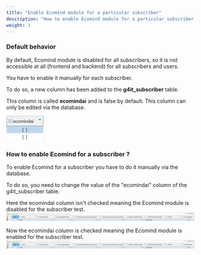 ```yaml
---
title: "Enable Ecomind module for a particular subscriber"
description: "How to enable Ecomind module for a particular subscriber on G4IT"
weight: 3
---
```


### Default behavior

By default, Ecomind module is disabled for all subscribers, so it is not accessible at all (frontend and backend) for all subscribers and users.

You have to enable it manually for each subscriber.

To do so, a new column has been added to the **g4it_subscriber** table.

This column is called **ecomindai** and is false by default. This column can only be edited via the database.

![The ecomindai column](images/ecomindai.png)

### How to enable Ecomind for a subscriber ?

To enable Ecomind for a subscriber you have to do it manually via the database.

To do so, you need to change the value of the "ecomindai" column of the g4it_subscriber table.

Here the ecomindai column isn't checked meaning the Ecomind module is disabled for the subscriber test.
![Ecomind module disabled for a subscriber](images/false.png)

Now the ecomindai column is checked meaning the Ecomind module is enabled for the subscriber test.
![Ecomind module disabled for a subscriber](images/true.png)
